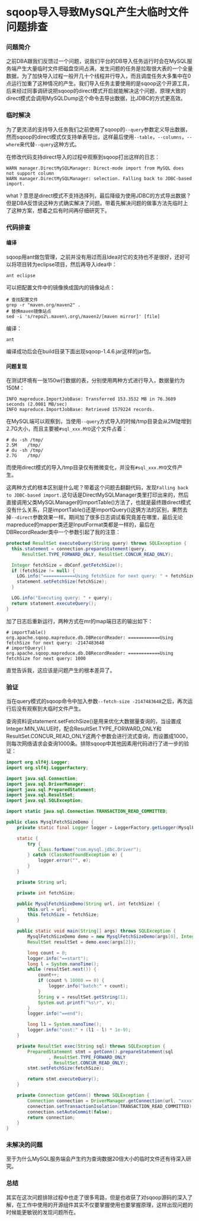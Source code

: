 # sqoop导入导致MySQL产生大临时文件问题排查

### 问题简介

之前DBA跟我们反馈过一个问题，说我们平台的DB导入任务运行时会在MySQL服务端产生大量临时文件把磁盘空间占满，发生问题的任务是拉取很大表的一个全量数据，为了加快导入过程一般开几十个线程并行导入，而且调度任务大多集中在0点运行加重了这种情况的产生。我们导入任务主要使用的是sqoop这个开源工具，后来经过同事调研说把sqoop的direct模式开启就能解决这个问题，原理大致的direct模式会调用MySQLDump这个命令去导出数据，比JDBC的方式更高效。

### 临时解决

为了更灵活的支持导入任务我们之前使用了sqoop的`--query`参数定义导出数据，然而sqoop的direct模式仅支持单表导出，这样最后使用`--table`，`--columns`，`--where`来代替`--query`这种方式。

在修改代码支持direct导入的过程中观察到sqoop打出这样的日志：

	WARN manager.DirectMySQLManager: Direct-mode import from MySQL does not support column
	WARN manager.DirectMySQLManager: selection. Falling back to JDBC-based import.
what？意思是direct模式不支持选择列，最后降级为使用JDBC的方式导出数据？但是DBA反馈说这种方式确实解决了问题。带着先解决问题的做事方法先临时上了这种方案，想着之后有时间再仔细研究下。

### 代码排查

#### 编译

sqoop用ant做包管理，之前并没有用过而且Idea对它的支持也不是很好，还好可以将项目转为eclipse项目，然后再导入idea中：

	ant eclipse
可以把配置文件中的镜像换成国内的镜像站点：

```shell
# 查找配置文件
grep -r "maven.org/maven2" .
# 替换maven镜像站点
sed -i 's/repo2\.maven\.org\/maven2/[maven mirror]' [file]
```
编译：

	ant
编译成功后会在build目录下面出现sqoop-1.4.6.jar这样的jar包。

#### 问题复现

在测试环境有一张150w行数据的表，分别使用两种方式进行导入，数据量约为150M：

	INFO mapreduce.ImportJobBase: Transferred 153.3532 MB in 76.3689 seconds (2.0081 MB/sec)
	INFO mapreduce.ImportJobBase: Retrieved 1579224 records.
在MySQL端可以观察到，当使用`--query`方式导入的时候/tmp目录会从2M陡增到2.7G大小，而且主要被`#sql_xxx.MYD`这个文件占着：

	# du -sh /tmp/
	2.5M	/tmp/
	# du -sh /tmp/
	2.7G	/tmp/
而使用direct模式的导入/tmp目录仅有微微变化，并没有`#sql_xxx.MYD`文件产生。

这两种方式的根本区别是什么呢？带着这个问题去翻翻代码，发现`Falling back to JDBC-based import.`这句话是DirectMySQLManager类里打印出来的，然后直接调用父类MySQLManager的importTable()方法了，也就是最终跟direct模式没有什么关系，只是importTable()还是importQuery()这俩方法的区别，果然去掉`--direct`参数效果一样。期间加了很多日志调试看究竟差在哪里，最后无论mapreduce的mapper类还是InputFormat类都是一样的，最后在DBRecordReader类中一个参数引起了我的注意：

```java
protected ResultSet executeQuery(String query) throws SQLException {
  this.statement = connection.prepareStatement(query,
      ResultSet.TYPE_FORWARD_ONLY, ResultSet.CONCUR_READ_ONLY);

  Integer fetchSize = dbConf.getFetchSize();
  if (fetchSize != null) {
    LOG.info("============Using fetchSize for next query: " + fetchSize);
    statement.setFetchSize(fetchSize);
  }

  LOG.info("Executing query: " + query);
  return statement.executeQuery();
}
```

加了日志后重新运行，两种方式在mr的map端日志的输出如下：

	# importTable()
	org.apache.sqoop.mapreduce.db.DBRecordReader: ============Using fetchSize for next query: -2147483648
	# importQuery()
	org.apache.sqoop.mapreduce.db.DBRecordReader: ============Using fetchSize for next query: 1000
直觉告诉我，这应该是问题产生的根本差异了。

### 验证

当在query模式的sqoop命令中加入参数`--fetch-size -2147483648`之后，再次运行后没有观察到大临时文件产生。

查询资料说statement.setFetchSize()是用来优化大数据量查询的，当设置成Integer.MIN_VALUE时，配合ResultSet.TYPE_FORWARD_ONLY和ResultSet.CONCUR_READ_ONLY这两个参数会进行流式查询，而设置成1000，则每次网络请求会查询1000条。排除sqoop中其他因素用代码进行了进一步的验证：

```java
import org.slf4j.Logger;
import org.slf4j.LoggerFactory;

import java.sql.Connection;
import java.sql.DriverManager;
import java.sql.PreparedStatement;
import java.sql.ResultSet;
import java.sql.SQLException;

import static java.sql.Connection.TRANSACTION_READ_COMMITTED;

public class MysqlFetchSizeDemo {
    private static final Logger logger = LoggerFactory.getLogger(MysqlFetchSizeDemo.class);

    static {
        try {
            Class.forName("com.mysql.jdbc.Driver");
        } catch (ClassNotFoundException e) {
            logger.error("", e);
        }
    }

    private String url;

    private int fetchSize;

    public MysqlFetchSizeDemo(String url, int fetchSize) {
        this.url = url;
        this.fetchSize = fetchSize;
    }

    public static void main(String[] args) throws SQLException {
        MysqlFetchSizeDemo demo = new MysqlFetchSizeDemo(args[0], Integer.valueOf(args[1]));
        ResultSet resultSet = demo.exec(args[2]);

        long count = 0;
        logger.info("==start");
        long l = System.nanoTime();
        while (resultSet.next()) {
            count++;
            if (count % 10000 == 0) {
                logger.info("batch:" + count);
            }
            String v = resultSet.getString(1);
            System.out.printf("%s\r", v);
        }
        logger.info("==end");

        long l1 = System.nanoTime();
        logger.info("cost:" + (l1 - l) * 1e-9);
    }

    private ResultSet exec(String sql) throws SQLException {
        PreparedStatement stmt = getConn().prepareStatement(sql
                , ResultSet.TYPE_FORWARD_ONLY
                , ResultSet.CONCUR_READ_ONLY);
        stmt.setFetchSize(fetchSize);

        return stmt.executeQuery();
    }

    private Connection getConn() throws SQLException {
        Connection connection = DriverManager.getConnection(url, "xxxx", "xxxx");
        connection.setTransactionIsolation(TRANSACTION_READ_COMMITTED);
        connection.setAutoCommit(false);
        return connection;
    }
}
```

### 未解决的问题

至于为什么MySQL服务端会产生约为查询数据20倍大小的临时文件还有待深入研究。

### 总结

其实在这次问题排除过程中也走了很多弯路，但是也收获了对sqoop源码的深入了解，在工作中使用的开源组件其实不仅要掌握使用也要掌握原理，这样出现问题的时候能更敏锐的发现问题所在。